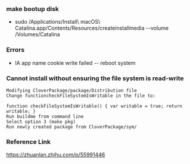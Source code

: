 ### make bootup disk

- sudo /Applications/Install\ macOS\ Catalina.app/Contents/Resources/createinstallmedia --volume /Volumes/Catalina

### Errors
- IA app name cookie write failed  -- reboot system

### Cannot install without ensuring the file system is read-write
```
Modifying CloverPackage/package/Distribution file
Change functioncheckFileSystemIsWritable in the file to:

function checkFileSystemIsWritable() { var writable = true; return writable; }
Run buildme from command line
Select option 3 (make pkg)
Run newly created package from CloverPackage/sym/
```

### Reference Link
https://zhuanlan.zhihu.com/p/55991446
